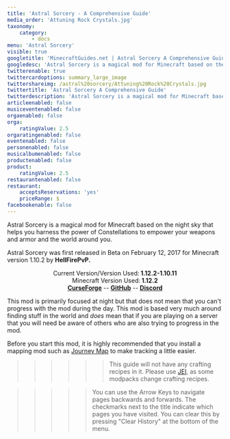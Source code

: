 ```yaml
---
title: 'Astral Sorcery - A Comprehensive Guide'
media_order: 'Attuning Rock Crystals.jpg'
taxonomy:
    category:
        - docs
menu: 'Astral Sorcery'
visible: true
googletitle: 'MinecraftGuides.net | Astral Sorcery A Comprehensive Guide'
googledesc: 'Astral Sorcery is a magical mod for Minecraft based on the night sky that helps you harness the power of Constellations to empower....'
twitterenable: true
twittercardoptions: summary_large_image
twittershareimg: /astral%20sorcery/Attuning%20Rock%20Crystals.jpg
twittertitle: 'Astral Sorcery A Comprehensive Guide'
twitterdescription: 'Astral Sorcery is a magical mod for Minecraft based on the night sky that helps you harness the power of Constellations to empower your weapons'
articleenabled: false
musiceventenabled: false
orgaenabled: false
orga:
    ratingValue: 2.5
orgaratingenabled: false
eventenabled: false
personenabled: false
musicalbumenabled: false
productenabled: false
product:
    ratingValue: 2.5
restaurantenabled: false
restaurant:
    acceptsReservations: 'yes'
    priceRange: $
facebookenable: false
---
```


Astral Sorcery is a magical mod for Minecraft based on the night sky that helps you harness the power of Constellations to empower your weapons and armor and the world around you.

Astral Sorcery was first released in Beta on February 12, 2017 for Minecraft version 1.10.2 by **HellFirePvP.**

<center>Current Version/Version Used:<b> 1.12.2-1.10.11</b></center>

<center>Minecraft Version Used:<b> 1.12.2</b></center>


<center>
    <b><a href="https://minecraft.curseforge.com/projects/astral-sorcery" target="_blank">CurseForge</a></b>
    --
   <b><a href="https://github.com/HellFirePvP/AstralSorcery" target="_blank">GitHub</a></b>
    --
    <b><a href="https://discord.gg/q37VRcT" target="_blank">Discord</a></b>

</center>

This mod is primarily focused at night but that does not mean that you can't progress with the mod during the day. This mod is based very much around finding stuff in the world and _does_ mean that if you are playing on a server that you will need be aware of others who are also trying to progress in the mod.

Before you start this mod, it is highly recommended that you install a mapping mod such as [Journey Map](https://minecraft.curseforge.com/projects/journeymap) to make tracking a little easier.

>>>>>> This guide will not have any crafting recipes in it. Please use [JEI](https://minecraft.curseforge.com/projects/jei?gameCategorySlug=mc-mods&projectID=238222), as some modpacks change crafting recipes.

>>>>>  You can use the Arrow Keys to navigate pages backwards and forwards. The checkmarks next to the title indicate which pages you have visited. You can clear this by pressing "Clear History" at the bottom of the menu.

